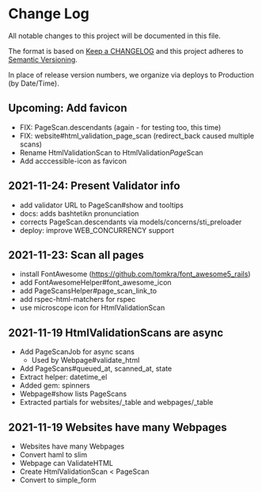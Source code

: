 # Change Log

All notable changes to this project will be documented in this file.

The format is based on [Keep a CHANGELOG](http://keepachangelog.com/)
and this project adheres to [Semantic Versioning](http://semver.org/).

In place of release version numbers, we organize via deploys to Production (by Date/Time).

## Upcoming: Add favicon

- FIX: PageScan.descendants (again - for testing too, this time)
- FIX: website#html_validation_page_scan (redirect_back caused multiple scans)
- Rename HtmlValidationScan to HtmlValidation*Page*Scan
- Add acccessible-icon as favicon


## 2021-11-24: Present Validator info

- add validator URL to PageScan#show and tooltips
- docs: adds bashtetikn pronunciation
- corrects PageScan.descendants via models/concerns/sti_preloader
- deploy: improve WEB_CONCURRENCY support

## 2021-11-23: Scan all pages

- install FontAwesome (https://github.com/tomkra/font_awesome5_rails)
- add FontAwesomeHelper#font_awesome_icon
- add PageScansHelper#page_scan_link_to
- add rspec-html-matchers for rspec
- use microscope icon for HtmlValidationScan

## 2021-11-19 HtmlValidationScans are async

- Add PageScanJob for async scans
  - Used by Webpage#validate_html
- Add PageScans#queued_at, scanned_at, state
- Extract helper: datetime_el
- Added gem: spinners
- Webpage#show lists PageScans
- Extracted partials for websites/_table and webpages/_table

## 2021-11-19 Websites have many Webpages

- Websites have many Webpages
- Convert haml to slim
- Webpage can ValidateHTML
- Create HtmlValidationScan < PageScan
- Convert to simple_form
